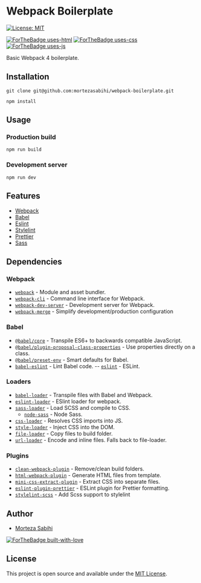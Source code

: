 # Webpack Boilerplate

[![License: MIT](https://img.shields.io/badge/License-MIT-blue.svg)](https://opensource.org/licenses/MIT)

[![ForTheBadge uses-html](http://ForTheBadge.com/images/badges/uses-html.svg)](http://ForTheBadge.com) [![ForTheBadge uses-css](http://ForTheBadge.com/images/badges/uses-css.svg)](http://ForTheBadge.com) [![ForTheBadge uses-js](http://ForTheBadge.com/images/badges/uses-js.svg)](http://ForTheBadge.com)

Basic Webpack 4 boilerplate.

## Installation

```
git clone git@github.com:mortezasabihi/webpack-boilerplate.git

npm install
```

## Usage

### Production build

```
npm run build
```

### Development server

```
npm run dev
```

## Features

- [Webpack](https://webpack.js.org/)
- [Babel](https://babeljs.io/)
- [Eslint](https://eslint.org/)
- [Stylelint](https://stylelint.io/)
- [Prettier](https://prettier.io/)
- [Sass](https://sass-lang.com/)

## Dependencies

### Webpack

- [`webpack`](https://github.com/webpack/webpack) - Module and asset bundler.
- [`webpack-cli`](https://github.com/webpack/webpack-cli) - Command line interface for Webpack.
- [`webpack-dev-server`](https://github.com/webpack/webpack-dev-server) - Development server for Webpack.
- [`webpack-merge`](https://github.com/survivejs/webpack-merge) - Simplify development/production configuration

### Babel

- [`@babel/core`](https://www.npmjs.com/package/@babel/core) - Transpile ES6+ to backwards compatible JavaScript.
- [`@babel/plugin-proposal-class-properties`](https://babeljs.io/docs/en/babel-plugin-proposal-class-properties) - Use properties directly on a class.
- [`@babel/preset-env`](https://babeljs.io/docs/en/babel-preset-env) - Smart defaults for Babel.
- [`babel-eslint`](https://github.com/babel/babel-eslint) - Lint Babel code.
  -- [`eslint`](https://github.com/eslint/eslint) - ESLint.

### Loaders

- [`babel-loader`](https://webpack.js.org/loaders/babel-loader/) - Transpile files with Babel and Webpack.
- [`eslint-loader`](https://github.com/webpack-contrib/eslint-loader/) - ESlint loader for webpack.
- [`sass-loader`](https://webpack.js.org/loaders/sass-loader/) - Load SCSS and compile to CSS.
  - [`node-sass`](https://github.com/sass/node-sass) - Node Sass.
- [`css-loader`](https://webpack.js.org/loaders/css-loader/) - Resolves CSS imports into JS.
- [`style-loader`](https://webpack.js.org/loaders/style-loader/) - Inject CSS into the DOM.
- [`file-loader`](https://webpack.js.org/loaders/file-loader/) - Copy files to build folder.
- [`url-loader`](https://webpack.js.org/loaders/url-loader/) - Encode and inline files. Falls back to file-loader.

### Plugins

- [`clean-webpack-plugin`](https://github.com/johnagan/clean-webpack-plugin/) - Remove/clean build folders.
- [`html-webpack-plugin`](https://github.com/jantimon/html-webpack-plugin/) - Generate HTML files from template.
- [`mini-css-extract-plugin`](https://github.com/webpack-contrib/mini-css-extract-plugin/) - Extract CSS into separate files.
- [`eslint-plugin-prettier`](https://github.com/prettier/eslint-plugin-prettier/) - ESLint plugin for Prettier formatting.
- [`stylelint-scss`](https://github.com/kristerkari/stylelint-config-recommended-scss) - Add Scss support to stylelint

## Author

- [Morteza Sabihi](https://github.com/mortezasabihi)

[![ForTheBadge built-with-love](http://ForTheBadge.com/images/badges/built-with-love.svg)](https://github.com/mortezasabihi/)

## License

This project is open source and available under the [MIT License](https://github.com/mortezasabihi/webpack-boilerplate/blob/master/LICENSE).
